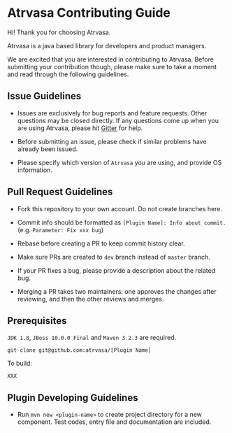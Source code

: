 # Atrvasa Contributing Guide

Hi! Thank you for choosing Atrvasa.

Atrvasa is a java based library for developers and product managers.

We are excited that you are interested in contributing to Atrvasa. Before submitting your contribution though, please make sure to take a moment and read through the following guidelines.

## Issue Guidelines

- Issues are exclusively for bug reports and feature requests. Other questions may be closed directly. If any questions come up when you are using Atrvasa, please hit [Gitter](https://gitter.im/atrvasa-com/community) for help.

- Before submitting an issue, please check if similar problems have already been issued.

- Please specify which version of `Atrvasa` you are using, and provide OS information.

## Pull Request Guidelines

- Fork this repository to your own account. Do not create branches here.

- Commit info should be formatted as `[Plugin Name]: Info about commit.` (e.g. `Parameter: Fix xxx bug`)

- Rebase before creating a PR to keep commit history clear.

- Make sure PRs are created to `dev` branch instead of `master` branch.

- If your PR fixes a bug, please provide a description about the related bug.

- Merging a PR takes two maintainers: one approves the changes after reviewing, and then the other reviews and merges.

## Prerequisites

`JDK 1.8`, `JBoss 10.0.0 Final` and `Maven 3.2.3` are required.

```shell
git clone git@github.com:atrvasa/[Plugin Name]

```
To build:

```shell
XXX
```

## Plugin Developing Guidelines

- Run `mvn new <plugin-name>` to create project directory for a new component. Test codes, entry file and documentation are included.

